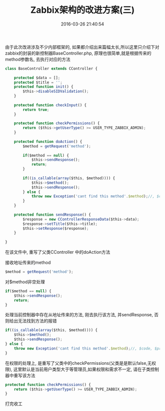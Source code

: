 ﻿---
title: Zabbix架构的改进方案(三)
date: 2016-03-26 21:40:54
tags: [zabbix,架构]
---

由于此次改进涉及不少内部框架的, 如果都介绍出来篇幅太长,所以这里只介绍下对zabbix的封装的新控制器BaseController.php, 原理也很简单,就是根据传来的method参数名, 去执行对应的方法

~~~javascript
class BaseController extends CController {
 
    protected $data = [];
    protected $title = '';
    protected function init() {
        $this->disableSIDValidation();
    }
     
    protected function checkInput() {
        return true;
    }
 
    protected function checkPermissions() {
        return ($this->getUserType() >= USER_TYPE_ZABBIX_ADMIN);
    }
     
    protected function doAction() {
        $method = getRequest('method');
 
        if($method == null) {
            $this->sendResponse();
            return;
        }
         
        if((is_callable(array($this, $method)))) {
            $this->$method();
            $this->sendResponse();
        } else {
            throw new Exception('cant find this method'.$method);//, $code, $previous)
        }
    }
     
    protected function sendResponse() {
        $response = new CControllerResponseData($this->data);
        $response->setTitle($this->title);
        $this->setResponse($response);
    }
     
}
~~~

在该文件中, 重写了父类CController 中的doAction方法

接收地址传来的method
~~~javascript
$method = getRequest('method');
~~~


对$method非空处理
~~~javascript
if($method == null) {
    $this->sendResponse();
    return;
}
~~~


处理当前控制器中存在从地址传来的方法, 刚去执行该方法, 并sendResponse, 否则给出无法找到方法的报错
~~~javascript
if((is_callable(array($this, $method)))) {
    $this->$method();
    $this->sendResponse();
} else {
    throw new Exception('cant find this method'.$method);//, $code, $previous)
}
~~~

在权限的处理上, 是重写了父类中的checkPermissions(父类是是默认false,无权限), 这里默认是当前用户类型大于等管理员,如果权限和需求不一定, 请在子类控制器中重写该方法 

~~~javascript
protected function checkPermissions() {
    return ($this->getUserType() >= USER_TYPE_ZABBIX_ADMIN);
}
~~~

打完收工